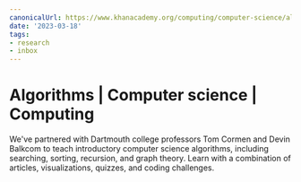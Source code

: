 ```yaml
---
canonicalUrl: https://www.khanacademy.org/computing/computer-science/algorithms
date: '2023-03-18'
tags:
- research
- inbox
---
```


# Algorithms | Computer science | Computing

We've partnered with Dartmouth college professors Tom Cormen and Devin Balkcom to teach introductory computer science algorithms, including searching, sorting, recursion, and graph theory. Learn with a combination of articles, visualizations, quizzes, and coding challenges.